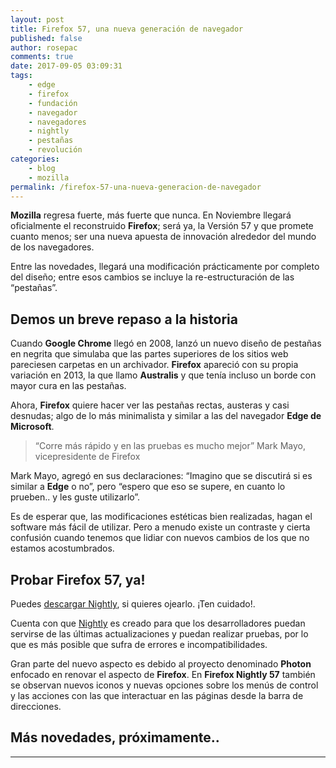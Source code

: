 ```yaml
---
layout: post
title: Firefox 57, una nueva generación de navegador
published: false
author: rosepac
comments: true
date: 2017-09-05 03:09:31
tags:
    - edge
    - firefox
    - fundación
    - navegador
    - navegadores
    - nightly
    - pestañas
    - revolución
categories:
    - blog
    - mozilla
permalink: /firefox-57-una-nueva-generacion-de-navegador
---
```

**Mozilla** regresa fuerte, más fuerte que nunca. En Noviembre llegará oficialmente el reconstruido **Firefox**; será ya, la Versión 57 y que promete cuanto menos; ser una nueva apuesta de innovación alrededor del mundo de los navegadores.

Entre las novedades, llegará una modificación prácticamente por completo del diseño; entre esos cambios se incluye la re-estructuración de las “pestañas”.

## Demos un breve repaso a la historia

Cuando **Google Chrome** llegó en 2008, lanzó un nuevo diseño de pestañas en negrita que simulaba que las partes superiores de los sitios web pareciesen carpetas en un archivador. **Firefox** apareció con su propia variación en 2013, la que llamo **Australis** y que tenía incluso un borde con mayor cura en las pestañas.

Ahora, **Firefox** quiere hacer ver las pestañas rectas, austeras y casi desnudas; algo de lo más minimalista y similar a las del navegador **Edge de Microsoft**.

> “Corre más rápido y en las pruebas es mucho mejor” Mark Mayo, vicepresidente de Firefox

Mark Mayo, agregó en sus declaraciones: “Imagino que se discutirá si es similar a **Edge** o no”, pero “espero que eso se supere, en cuanto lo prueben.. y les guste utilizarlo”.

Es de esperar que, las modificaciones estéticas bien realizadas, hagan el software más fácil de utilizar. Pero a menudo existe un contraste y cierta confusión cuando tenemos que lidiar con nuevos cambios de los que no estamos acostumbrados.

## Probar Firefox 57, ya!

Puedes [descargar Nightly][1], si quieres ojearlo. ¡Ten cuidado!.

Cuenta con que [Nightly][2] es creado para que los desarrolladores puedan servirse de las últimas actualizaciones y puedan realizar pruebas, por lo que es más posible que sufra de errores e incompatibilidades.

Gran parte del nuevo aspecto es debido al proyecto denominado **Photon** enfocado en renovar el aspecto de **Firefox**. En **Firefox Nightly 57** también se observan nuevos iconos y nuevas opciones sobre los menús de control y las acciones con las que interactuar en las páginas desde la barra de direcciones.

## Más novedades, próximamente..

* * *

 [1]: https://www.mozilla.org/es-ES/firefox/channel/desktop/
 [2]: https://es.wikipedia.org/wiki/Mozilla_Nightly